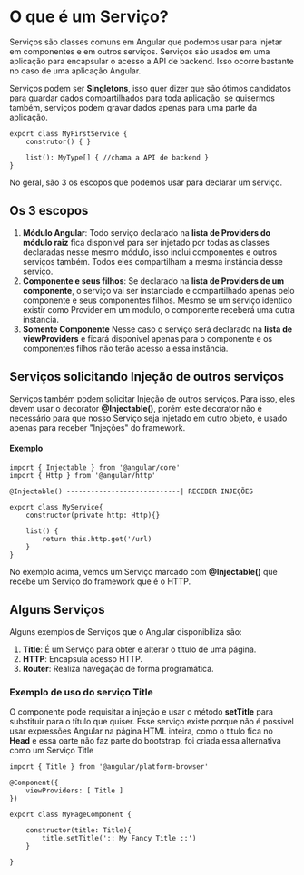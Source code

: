 # O que é um Serviço?

Serviços são classes comuns em Angular que podemos usar para injetar em componentes e em outros serviços. Serviços são usados em uma aplicação para encapsular o acesso a API de backend. Isso ocorre bastante no caso de uma aplicação Angular.

Serviços podem ser **Singletons**, isso quer dizer que são ótimos candidatos para guardar dados compartilhados para toda aplicação, se quisermos também, serviços podem gravar dados apenas para uma parte da aplicação.

```
export class MyFirstService {
    construtor() { }

    list(): MyType[] { //chama a API de backend }
}
```

No geral, são 3 os escopos que podemos usar para declarar um serviço.

## Os 3 escopos

1. **Módulo Angular**: Todo serviço declarado na **lista de Providers do módulo raiz** fica disponivel para ser injetado por todas as classes declaradas nesse mesmo módulo, isso inclui componentes e outros serviços também. Todos eles compartilham a mesma instância desse serviço.
2. **Componente e seus filhos**: Se declarado na **lista de Providers de um componente**, o serviço vai ser instanciado e compartilhado apenas pelo componente e seus componentes filhos. Mesmo se um serviço identico existir como Provider em um módulo, o componente receberá uma outra instancia.
3. **Somente Componente** Nesse caso o serviço será declarado na **lista de viewProviders** e ficará disponivel apenas para o componente e os componentes filhos não terão acesso a essa instância.

## Serviços solicitando Injeção de outros serviços

Serviços também podem solicitar Injeção de outros serviços. Para isso, eles devem usar o decorator **@Injectable()**, porém este decorator não é necessário para que nosso Serviço seja injetado em outro objeto, é usado apenas para receber "Injeções" do framework.

#### Exemplo

```
import { Injectable } from '@angular/core'
import { Http } from '@angular/http'

@Injectable() ----------------------------| RECEBER INJEÇÕES

export class MyService{
    constructor(private http: Http){}

    list() {
        return this.http.get('/url)
    }
}

```

No exemplo acima, vemos um Serviço marcado com **@Injectable()** que recebe um Serviço do framework que é o HTTP.

## Alguns Serviços

Alguns exemplos de Serviços que o Angular disponibiliza são:

1. **Title**: É um Serviço para obter e alterar o título de uma página.
2. **HTTP**: Encapsula acesso HTTP.
3. **Router**: Realiza navegação de forma programática.

### Exemplo de uso do serviço Title

O componente pode requisitar a injeção e usar o método **setTitle** para substituir para o título que quiser. Esse serviço existe porque não é possivel usar expressões Angular na página HTML inteira, como o titulo fica no **Head** e essa oarte não faz parte do bootstrap, foi criada essa alternativa como um Serviço Title

```
import { Title } from '@angular/platform-browser'

@Component({
    viewProviders: [ Title ]
})

export class MyPageComponent {

    constructor(title: Title){
        title.setTitle(':: My Fancy Title ::')
    }

}
```

